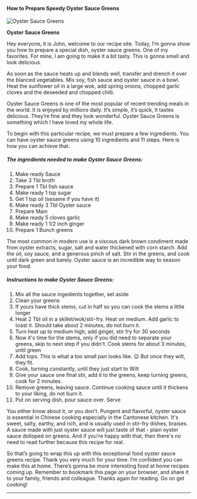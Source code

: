            

#### How to Prepare Speedy Oyster Sauce Greens

![Oyster Sauce Greens](https://img-global.cpcdn.com/recipes/40ee6601c7aa760a/751x532cq70/oyster-sauce-greens-recipe-main-photo.jpg)

**Oyster Sauce Greens**

Hey everyone, it is John, welcome to our recipe site. Today, I’m gonna show you how to prepare a special dish, oyster sauce greens. One of my favorites. For mine, I am going to make it a bit tasty. This is gonna smell and look delicious.

As soon as the sauce heats up and blends well, transfer and drench it over the blanced vegetables. Mix soy, fish sauce and oyster sauce in a bowl. Heat the sunflower oil in a large wok, add spring onions, chopped garlic cloves and the deseeded and chopped chilli.

Oyster Sauce Greens is one of the most popular of recent trending meals in the world. It is enjoyed by millions daily. It’s simple, it’s quick, it tastes delicious. They’re fine and they look wonderful. Oyster Sauce Greens is something which I have loved my whole life.

To begin with this particular recipe, we must prepare a few ingredients. You can have oyster sauce greens using 10 ingredients and 11 steps. Here is how you can achieve that.

##### The ingredients needed to make Oyster Sauce Greens:

1.  Make ready Sauce
2.  Take 3 Tbl broth
3.  Prepare 1 Tbl fish sauce
4.  Make ready 1 tsp sugar
5.  Get 1 tsp oil (sesame if you have it)
6.  Make ready 3 Tbl Oyster sauce
7.  Prepare Main
8.  Make ready 5 cloves garlic
9.  Make ready 1 1/2 inch ginger
10.  Prepare 1 Bunch greens

The most common in modern use is a viscous dark brown condiment made from oyster extracts, sugar, salt and water thickened with corn starch. Add the oil, soy sauce, and a generous pinch of salt. Stir in the greens, and cook until dark green and barely. Oyster sauce is an incredible way to season your food.

##### Instructions to make Oyster Sauce Greens:

1.  Mix all the sauce ingedients together, set aside
2.  Clean your greens
3.  If yours have thick stems, cut in half so you can cook the stems a little longer
4.  Heat 2 Tbl oil in a skillet/wok/stir-fry. Heat on medium. Add garlic to toast it. Should take about 2 minutes, do not burn it.
5.  Turn heat up to medium high, add ginger, stir fry for 30 seconds
6.  Now it's time for the stems, only if you did need to separate your greens, skip to next step if you didn't. Cook stems for about 3 minutes, until green
7.  Add tops. This is what a too small pan looks like. 😉 But once they wilt, they fit.
8.  Cook, turning constantly, until they just start to Wilt
9.  Give your sauce one final stir, add it to the greens, keep turning greens, cook for 2 minutes.
10.  Remove greens, leaving sauce. Continue cooking sauce until it thickens to your liking, do not burn it.
11.  Put on serving dish, pour sauce over. Serve

You either know about it, or you don't. Pungent and flavorful, oyster sauce is essential in Chinese cooking especially in the Cantonese kitchen. It's sweet, salty, earthy, and rich, and is usually used in stir-fry dishes, braises. A sauce made with just oyster sauce will just taste of that - plain oyster sauce dolloped on greens. And if you're happy with that, then there's no need to read further because this recipe for real.

So that’s going to wrap this up with this exceptional food oyster sauce greens recipe. Thank you very much for your time. I’m confident you can make this at home. There’s gonna be more interesting food at home recipes coming up. Remember to bookmark this page on your browser, and share it to your family, friends and colleague. Thanks again for reading. Go on get cooking!

* * *